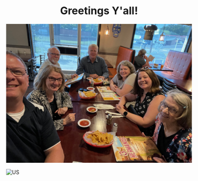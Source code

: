 <h1 style="text-align:center">Greetings Y'all!</h1>

![The Lattimore Double Firsts](assets/images/double_firsts.jpeg)


<div><img src="/personal_website/assets/images/double_firsts.jpeg" alt="US" style="width:50% height:50%"></div>
